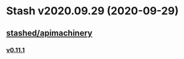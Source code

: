 # Stash v2020.09.29 (2020-09-29)


## [stashed/apimachinery](https://github.com/stashed/apimachinery)

### [v0.11.1](https://github.com/stashed/apimachinery/releases/tag/v0.11.1)




